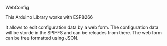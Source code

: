 WebConfig

This Arduino Library works with ESP8266

It allows to edit configuration data by a web form. The configuration data will be storde in the SPIFFS and can be reloades from there.
The web form can be free formatted using JSON.

